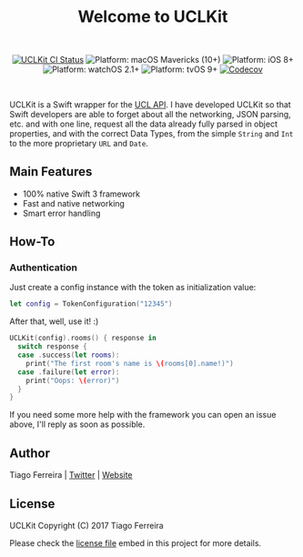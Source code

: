 <h1 align="center">
Welcome to UCLKit
</h1>
<br>
<p align="center">
<a href="https://travis-ci.org/tiferrei/UCLKit"><img alt="UCLKit CI Status" src="https://travis-ci.org/tiferrei/UCLKit.svg?branch=master" /></a>
<img src="https://img.shields.io/badge/macOS-Mavericks%20(10%2B)-blue.svg" alt="Platform: macOS Mavericks (10+)"/>
<img src="https://img.shields.io/badge/iOS-8%2B-blue.svg" alt="Platform: iOS 8+"/>
<img src="https://img.shields.io/badge/watchOS-2.1%2B-blue.svg" alt="Platform: watchOS 2.1+"/>
<img src="https://img.shields.io/badge/tvOS-9%2B-blue.svg" alt="Platform: tvOS 9+"/>
<a href="https://codecov.io/gh/tiferrei/UCLKit"><img src="https://codecov.io/gh/tiferrei/UCLKit/branch/master/graph/badge.svg" alt="Codecov" /></a>
</p>
<br>

UCLKit is a Swift wrapper for the [UCL API](uclapi.com). I have developed UCLKit so that Swift developers are able to forget about all the networking, JSON parsing, etc. and with one line, request all the data already fully parsed in object properties, and with the correct Data Types, from the simple `String` and `Int` to the more proprietary `URL` and `Date`.

## Main Features

* 100% native Swift 3 framework
* Fast and native networking
* Smart error handling

## How-To

### Authentication
Just create a config instance with the token as initialization value:
```swift
let config = TokenConfiguration("12345")
```

After that, well, use it! :)
```swift
UCLKit(config).rooms() { response in
  switch response {
  case .success(let rooms):
    print("The first room's name is \(rooms[0].name!)")
  case .failure(let error):
    print("Oops: \(error)")
  }
}
```

If you need some more help with the framework you can open an issue above, I'll reply as soon as possible.

## Author

Tiago Ferreira | <a href="https://twitter.com/tiferrei2000/">Twitter</a> | <a href="https://www.tiferrei.com/">Website</a>

## License

UCLKit Copyright (C) 2017 Tiago Ferreira

Please check the <a href="https://gitlab.com/UCLAPI/API/blob/master/LICENSE">license file</a> embed in this project for more details.
